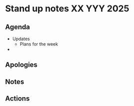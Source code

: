 # Stand up notes XX YYY 2025

## Agenda

- Updates
    - Plans for the week
- <ADD DISCUSSION HERE>

## Apologies


## Notes



## Actions

